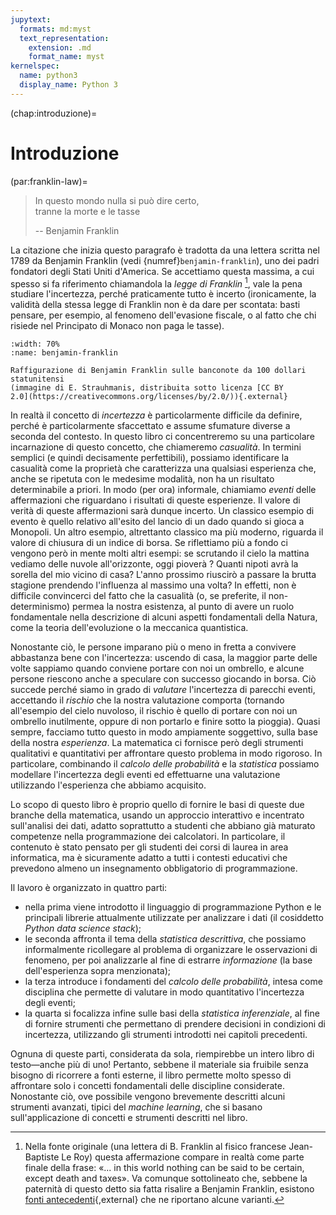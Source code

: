 ```yaml
---
jupytext:
  formats: md:myst
  text_representation:
    extension: .md
    format_name: myst
kernelspec:
  name: python3
  display_name: Python 3
---
```


(chap:introduzione)=
# Introduzione

(par:franklin-law)=
> In questo mondo nulla si può dire certo,<br/>
> tranne la morte e le tasse
>
> -- Benjamin Franklin

La citazione che inizia questo paragrafo è tradotta da una lettera scritta nel
1789 da Benjamin Franklin (vedi {numref}`benjamin-franklin`), uno dei padri
fondatori degli Stati Uniti d'America. Se accettiamo questa massima, a cui
spesso si fa riferimento chiamandola la _legge di Franklin_
[^citazione-franklin], vale la pena studiare l'incertezza, perché
praticamente tutto è incerto (ironicamente, la validità della stessa legge di
Franklin non è da dare per scontata: basti pensare, per esempio, al fenomeno
dell'evasione fiscale, o al fatto che chi risiede nel Principato di Monaco non
paga le tasse).


```{figure} https://live.staticflickr.com/2869/9544834557_b844c48e78_b.jpg
:width: 70%
:name: benjamin-franklin

Raffigurazione di Benjamin Franklin sulle banconote da 100 dollari statunitensi
(immagine di E. Strauhmanis, distribuita sotto licenza [CC BY
2.0](https://creativecommons.org/licenses/by/2.0/)){.external}
```

In realtà il concetto di _incertezza_ è particolarmente difficile da definire,
perché è particolarmente sfaccettato e assume sfumature diverse a seconda del
contesto. In questo libro ci concentreremo su una particolare incarnazione di
questo concetto, che chiameremo _casualità_.
In termini semplici (e quindi decisamente perfettibili), possiamo identificare
la casualità come la proprietà che caratterizza una qualsiasi esperienza che,
anche se ripetuta con le medesime modalità, non ha un risultato determinabile a
priori. In modo (per ora) informale, chiamiamo _eventi_ delle affermazioni
che riguardano i risultati di queste esperienze. Il valore di verità di queste
affermazioni sarà dunque incerto.
Un classico esempio di evento è quello relativo all'esito del lancio di un dado
quando si gioca a Monopoli. Un altro esempio, altrettanto classico ma più
moderno, riguarda il valore di chiusura di un indice di borsa. Se riflettiamo
più a fondo ci vengono però in mente molti altri esempi: se scrutando il cielo
la mattina vediamo delle nuvole all'orizzonte, oggi pioverà ? Quanti nipoti
avrà la sorella del mio vicino di casa? L'anno prossimo riuscirò a passare la
brutta stagione prendendo l'influenza al massimo una volta? In effetti, non è
difficile convincerci del fatto che la casualità (o, se preferite, il
non-determinismo) permea la nostra esistenza, al punto di avere un ruolo
fondamentale nella descrizione di alcuni aspetti fondamentali della Natura,
come la teoria dell'evoluzione o la meccanica quantistica.

Nonostante ciò, le persone imparano più o meno in fretta a convivere abbastanza
bene con l'incertezza: uscendo di casa, la maggior parte delle volte sappiamo
quando conviene portare con noi un ombrello, e alcune persone riescono anche a
speculare con successo giocando in borsa. Ciò succede perché siamo in grado di
_valutare_ l'incertezza di parecchi eventi, accettando il _rischio_ che la
nostra valutazione comporta (tornando all'esempio del cielo nuvoloso, il
rischio è quello di portare con noi un ombrello inutilmente, oppure di non
portarlo e finire sotto la pioggia). Quasi sempre, facciamo tutto questo in
modo ampiamente soggettivo, sulla base della nostra _esperienza_. La matematica
ci fornisce però degli strumenti qualitativi e quantitativi per affrontare
questo problema in modo rigoroso. In particolare, combinando il
_calcolo delle probabilità_ e la _statistica_ possiamo modellare l'incertezza
degli eventi ed effettuarne una valutazione utilizzando l'esperienza che
abbiamo acquisito.

Lo scopo di questo libro è proprio quello di fornire le basi di queste due
branche della matematica, usando un approccio interattivo e incentrato
sull'analisi dei dati, adatto soprattutto a studenti che abbiano già maturato
competenze nella programmazione dei calcolatori. In particolare, il contenuto è
stato pensato per gli studenti dei corsi di laurea in area informatica, ma è
sicuramente adatto a tutti i contesti educativi che prevedono almeno un
insegnamento obbligatorio di programmazione.

Il lavoro è organizzato in quattro parti:

- nella prima viene introdotto il linguaggio di programmazione Python e le
  principali librerie attualmente utilizzate per analizzare i dati (il
  cosiddetto _Python data science stack_);
- le seconda affronta il tema della _statistica descrittiva_, che possiamo
  informalmente ricollegare al problema di organizzare le osservazioni di
  fenomeno, per poi analizzarle al fine di estrarre _informazione_ (la base
  dell'esperienza sopra menzionata);
- la terza introduce i fondamenti del _calcolo delle probabilità_, intesa
  come disciplina che permette di valutare in modo quantitativo l'incertezza
  degli eventi;
- la quarta si focalizza infine sulle basi della _statistica inferenziale_, al
  fine di fornire strumenti che permettano di prendere decisioni in condizioni
  di incertezza, utilizzando gli strumenti introdotti nei capitoli precedenti.

Ognuna di queste parti, considerata da sola, riempirebbe un intero libro di
testo&mdash;anche più di uno! Pertanto, sebbene il materiale sia fruibile
senza bisogno di ricorrere a fonti esterne, il libro permette molto spesso di
affrontare solo i concetti fondamentali delle discipline considerate.
Nonostante ciò, ove possibile vengono brevemente descritti alcuni strumenti
avanzati, tipici del _machine learning_, che si basano sull'applicazione di
concetti e strumenti descritti nel libro.


[^citazione-franklin]: Nella fonte originale (una lettera di B. Franklin al
fisico francese Jean-Baptiste Le Roy) questa affermazione compare in realtà
come parte finale della frase: «... in this world nothing can be said to be
certain, except death and taxes». Va comunque sottolineato che, sebbene la
paternità di questo detto sia fatta risalire a Benjamin Franklin, esistono
[fonti
antecedenti](https://en.wikipedia.org/wiki/Death_and_taxes_(idiom)){,external}
che ne riportano alcune varianti.

